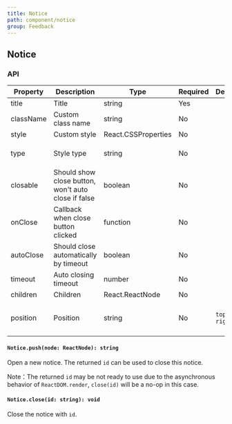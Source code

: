 ```yaml
---
title: Notice
path: component/notice
group: Feedback
---
```


## Notice

### API

| Property  | Description                                         | Type                | Required | Default     | Alternative                                            |
| --------- | --------------------------------------------------- | ------------------- | -------- | ----------- | ------------------------------------------------------ |
| title     | Title                                               | string              | Yes      |             |                                                        |
| className | Custom class name                                   | string              | No       |             |                                                        |
| style     | Custom style                                        | React.CSSProperties | No       |             |                                                        |
| type      | Style type                                          | string              | No       |             | `info`, `success`,`warning`, `error`                   |
| closable  | Should show close button, won't auto close if false | boolean             | No       |             |                                                        |
| onClose   | Callback when close button clicked                  | function            | No       |             |                                                        |
| autoClose | Should close automatically by timeout               | boolean             | No       |             |                                                        |
| timeout   | Auto closing timeout                                | number              | No       |             |                                                        |
| children  | Children                                            | React.ReactNode     | No       |             |                                                        |
| position  | Position                                            | string              | No       | `top-right` | `right-top`, `right-bottom`, `left-top`, `left-bottom` |

#### `Notice.push(node: ReactNode): string`

Open a new notice. The returned `id` can be used to close this notice.

Note：The returned `id` may be not ready to use due to the asynchronous behavior of `ReactDOM.render`, `close(id)` will be
a no-op in this case.

#### `Notice.close(id: string): void`

Close the notice with `id`.
